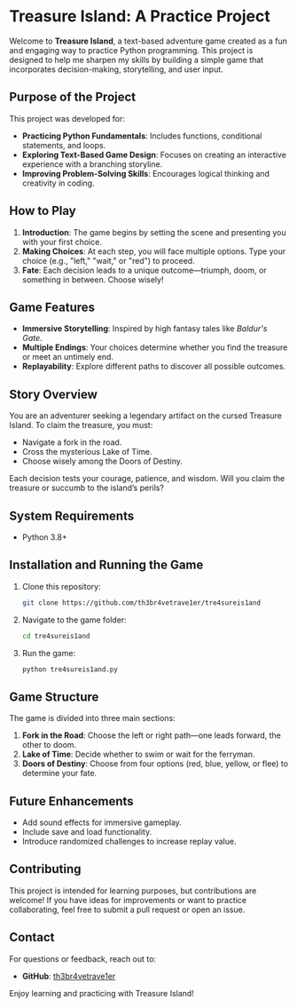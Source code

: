 # Treasure Island: A Practice Project

Welcome to **Treasure Island**, a text-based adventure game created as a fun and engaging way to practice Python programming. This project is designed to help me sharpen my skills by building a simple game that incorporates decision-making, storytelling, and user input.

## **Purpose of the Project**

This project was developed for:

- **Practicing Python Fundamentals**: Includes functions, conditional statements, and loops.
- **Exploring Text-Based Game Design**: Focuses on creating an interactive experience with a branching storyline.
- **Improving Problem-Solving Skills**: Encourages logical thinking and creativity in coding.

## **How to Play**

1. **Introduction**: The game begins by setting the scene and presenting you with your first choice.
2. **Making Choices**: At each step, you will face multiple options. Type your choice (e.g., "left," "wait," or "red") to proceed.
3. **Fate**: Each decision leads to a unique outcome—triumph, doom, or something in between. Choose wisely!

## **Game Features**

- **Immersive Storytelling**: Inspired by high fantasy tales like *Baldur's Gate*.
- **Multiple Endings**: Your choices determine whether you find the treasure or meet an untimely end.
- **Replayability**: Explore different paths to discover all possible outcomes.

## **Story Overview**

You are an adventurer seeking a legendary artifact on the cursed Treasure Island. To claim the treasure, you must:

- Navigate a fork in the road.
- Cross the mysterious Lake of Time.
- Choose wisely among the Doors of Destiny.

Each decision tests your courage, patience, and wisdom. Will you claim the treasure or succumb to the island’s perils?

## **System Requirements**

- Python 3.8+

## **Installation and Running the Game**

1. Clone this repository:
   ```bash
   git clone https://github.com/th3br4vetrave1er/tre4sureis1and
   ```

2. Navigate to the game folder:
   ```bash
   cd tre4sureis1and
   ```

3. Run the game:
   ```bash
   python tre4sureis1and.py
   ```

## **Game Structure**

The game is divided into three main sections:

1. **Fork in the Road**: Choose the left or right path—one leads forward, the other to doom.
2. **Lake of Time**: Decide whether to swim or wait for the ferryman.
3. **Doors of Destiny**: Choose from four options (red, blue, yellow, or flee) to determine your fate.

## **Future Enhancements**

- Add sound effects for immersive gameplay.
- Include save and load functionality.
- Introduce randomized challenges to increase replay value.

## **Contributing**

This project is intended for learning purposes, but contributions are welcome! If you have ideas for improvements or want to practice collaborating, feel free to submit a pull request or open an issue.

## **Contact**

For questions or feedback, reach out to:

- **GitHub**: [th3br4vetrave1er](https://github.com/th3br4vetrave1er)

Enjoy learning and practicing with Treasure Island!